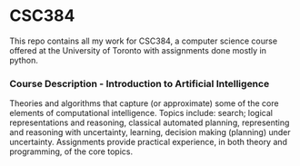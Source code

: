 # CSC384
This repo contains all my work for CSC384, a computer science course offered at the University of Toronto with assignments done mostly in python.

### Course Description - Introduction to Artificial Intelligence
Theories and algorithms that capture (or approximate) some of the core elements of computational intelligence. Topics include: search; logical representations and reasoning, classical automated planning, representing and reasoning with uncertainty, learning, decision making (planning) under uncertainty. Assignments provide practical experience, in both theory and programming, of the core topics.
